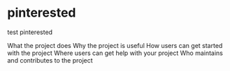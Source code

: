 # pinterested
test pinterested


What the project does
Why the project is useful
How users can get started with the project
Where users can get help with your project
Who maintains and contributes to the project
